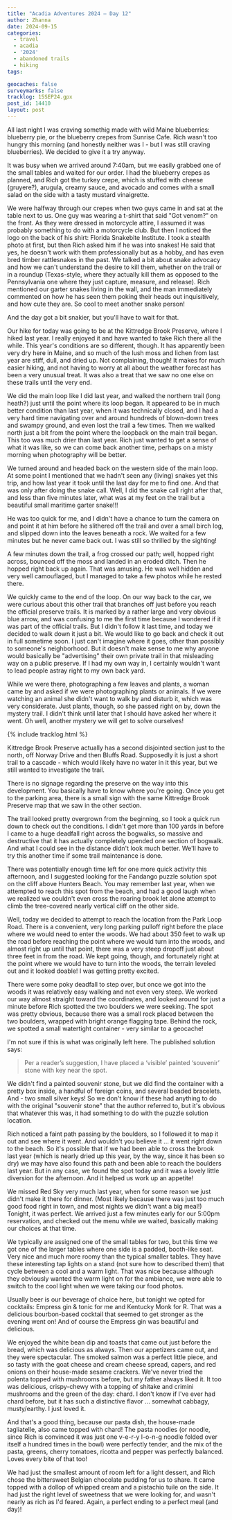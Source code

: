 ```yaml
---
title: "Acadia Adventures 2024 – Day 12"
author: Zhanna
date: 2024-09-15
categories: 
  - travel
  - acadia
  - '2024'
  - abandoned trails
  - hiking
tags:

geocaches: false
surveymarks: false
tracklog: 15SEP24.gpx
post_id: 14410
layout: post
---
```


All last night I was craving somethig made with wild Maine blueberries: blueberry pie, or the blueberry crepes from Sunrise Cafe. Rich wasn't too hungry this morning (and honestly neither was I - but I was still craving blueberries). We decided to give it a try anyway.

It was busy when we arrived around 7:40am, but we easily grabbed one of the small tables and waited for our order. I had the blueberry crepes as planned, and Rich got the turkey crepe, which is stuffed with cheese (gruyere?), arugula, creamy sauce, and avocado and comes with a small salad on the side with a tasty mustard vinaigrette.

We were halfway through our crepes when two guys came in and sat at the table next to us. One guy was wearing a t-shirt that said "Got venom?" on the front. As they were dressed in motorcycle attire, I assumed it was probably something to do with a motorcycle club. But then I noticed the logo on the back of his shirt: Florida Snakebite Institute. I took a stealth photo at first, but then Rich asked him if he was into snakes! He said that yes, he doesn't work with them professionally but as a hobby, and has even bred timber rattlesnakes in the past. We talked a bit about snake advocacy and how we can't understand the desire to kill them, whether on the trail or in a roundup (Texas-style, where they actually kill them as opposed to the Pennsylvania one where they just capture, measure, and release). Rich mentioned our garter snakes living in the wall, and the man immediately commented on how he has seen them poking their heads out inquisitively, and how cute they are. So cool to meet another snake person!

And the day got a bit snakier, but you'll have to wait for that.

Our hike for today was going to be at the Kittredge Brook Preserve, where I hiked last year. I really enjoyed it and have wanted to take Rich there all the while. This year's conditions are so different, though. It has apparently been very dry here in Maine, and so much of the lush moss and lichen from last year are stiff, dull, and dried up. Not complaining, though! It makes for much easier hiking, and not having to worry at all about the weather forecast has been a very unusual treat. It was also a treat that we saw no one else on these trails until the very end. 

We did the main loop like I did last year, and walked the northern trail (long heath?) just until the point where its loop began. It appeared to be in much better condition than last year, when it was technically closed, and I had a very hard time navigating over and around hundreds of blown-down trees and swampy ground, and even lost the trail a few times. Then we walked north just a bit from the point where the loopback on the main trail began. This too was much drier than last year. Rich just wanted to get a sense of what it was like, so we can come back another time, perhaps on a misty morning when photography will be better.

We turned around and headed back on the western side of the main loop. At some point I mentioned that we hadn't seen any (living) snakes yet this trip, and how last year it took until the last day for me to find one. And that was only after doing the snake call. Well, I did the snake call right after that, and less than five minutes later, what was at my feet on the trail but a beautiful small maritime garter snake!!!

He was too quick for me, and I didn't have a chance to turn the camera on and point it at him before he slithered off the trail and over a small birch log, and slipped down into the leaves beneath a rock. We waited for a few minutes but he never came back out. I was still so thrilled by the sighting!

A few minutes down the trail, a frog crossed our path; well, hopped right across, bounced off the moss and landed in an eroded ditch. Then he hopped right back up again. That was amusing. He was well hidden and very well camouflaged, but I managed to take a few photos while he rested there.

We quickly came to the end of the loop. On our way back to the car, we were curious about this other trail that branches off just before you reach the official preserve trails. It is marked by a rather large and very obvious blue arrow, and was confusing to me the first time because I wondered if it was part of the official trails. But I didn't follow it last time, and today we decided to walk down it just a bit. We would like to go back and check it out in full sometime soon. I just can't imagine where it goes, other than possibly to someone's neighborhood. But it doesn't make sense to me why anyone would basically be "advertising" their own private trail in that misleading way on a public preserve. If I had my own way in, I certainly wouldn't want to lead people astray right to my own back yard.

While we were there, photographing a few leaves and plants, a woman came by and asked if we were photographing plants or animals. If we were watching an animal she didn't want to walk by and disturb it, which was very considerate. Just plants, though, so she passed right on by, down the mystery trail. I didn't think until later that I should have asked her where it went. Oh well, another mystery we will get to solve ourselves!

{% include tracklog.html %}

Kittredge Brook Preserve actually has a second disjointed section just to the north, off Norway Drive and then Bluffs Road. Supposedly it is just a short trail to a cascade - which would likely have no water in it this year, but we still wanted to investigate the trail.

There is no signage regarding the preserve on the way into this development. You basically have to know where you're going. Once you get to the parking area, there is a small sign with the same Kittredge Brook Preserve map that we saw in the other section.

The trail looked pretty overgrown from the beginning, so I took a quick run down to check out the conditions. I didn't get more than 100 yards in before I came to a huge deadfall right across the bogwalks, so massive and destructive that it has actually completely upended one section of bogwalk. And what I could see in the distance didn't look much better. We'll have to try this another time if some trail maintenance is done.

There was potentially enough time left for one more quick activity this afternoon, and I suggested looking for the Fandango puzzle solution spot on the cliff above Hunters Beach. You may remember last year, when we attempted to reach this spot from the beach, and had a good laugh when we realized we couldn't even cross the roaring brook let alone attempt to climb the tree-covered nearly vertical cliff on the other side.

Well, today we decided to attempt to reach the location from the Park Loop Road. There is a convenient, very long parking pulloff right before the place where we would need to enter the woods. We had about 350 feet to walk up the road before reaching the point where we would turn into the woods, and almost right up until that point, there was a very steep dropoff just about three feet in from the road. We kept going, though, and fortunately right at the point where we would have to turn into the woods, the terrain leveled out and it looked doable! I was getting pretty excited.

There were some poky deadfall to step over, but once we got into the woods it was relatively easy walking and not even very steep. We worked our way almost straight toward the coordinates, and looked around for just a minute before Rich spotted the two boulders we were seeking. The spot was pretty obvious, because there was a small rock placed between the two boulders, wrapped with bright orange flagging tape. Behind the rock, we spotted a small watertight container - very similar to a geocache!

I'm not sure if this is what was originally left here. The published solution says:

> Per a reader’s suggestion, I have placed a  ‘visible’ painted ‘souvenir’ stone with key near the spot.

We didn't find a painted souvenir stone, but we did find the container with a pretty box inside, a handful of foreign coins, and several beaded bracelets. And - two small silver keys! So we don't know if these had anything to do with the original "souvenir stone" that the author referred to, but it's obvious that whatever this was, it had something to do with the puzzle solution location.

Rich noticed a faint path passing by the boulders, so I followed it to map it out and see where it went. And wouldn't you believe it ... it went right down to the beach. So it's possible that if we had been able to cross the brook last year (which is nearly dried up this year, by the way, since it has been so dry) we may have also found this path and been able to reach the boulders last year. But in any case, we found the spot today and it was a lovely little diversion for the afternoon. And it helped us work up an appetite!

We missed Red Sky very much last year, when for some reason we just didn't make it there for dinner. (Most likely because there was just too much good food right in town, and most nights we didn't want a big meal!) Tonight, it was perfect. We arrived just a few minutes early for our 5:00pm reservation, and checked out the menu while we waited, basically making our choices at that time. 

We typically are assigned one of the small tables for two, but this time we got one of the larger tables where one side is a padded, booth-like seat. Very nice and much more roomy than the typical smaller tables. They have these interesting tap lights on a stand (not sure how to described them) that cycle between a cool and a warm light. That was nice because although they obviously wanted the warm light on for the ambiance, we were able to switch to the cool light when we were taking our food photos. 

Usually beer is our beverage of choice here, but tonight we opted for cocktails: Empress gin & tonic for me and Kentucky Monk for R. That was a delicious bourbon-based cocktail that seemed to get stronger as the evening went on! And of course the Empress gin was beautiful and delicious.

We enjoyed the white bean dip and toasts that came out just before the bread, which was delicious as always. Then our appetizers came out, and they were spectacular. The smoked salmon was a perfect little piece, and so tasty with the goat cheese and cream cheese spread, capers, and red onions on their house-made sesame crackers. We've never tried the polenta topped with mushrooms before, but my father always liked it. It too was delicious, crispy-chewy with a topping of shitake and crimini mushrooms and the green of the day: chard. I don't know if I've ever had chard before, but it has such a distinctive flavor ... somewhat cabbagy, musty/earthy. I just loved it.

And that's a good thing, because our pasta dish, the house-made tagliatelle, also came topped with chard! The pasta noodles (or noodle, since Rich is convinced it was just one v-e-r-y l-o-n-g noodle folded over itself a hundred times in the bowl) were perfectly tender, and the mix of the pasta, greens, cherry tomatoes, ricotta and pepper was perfectly balanced. Loves every bite of that too!

We had just the smallest amount of room left for a light dessert, and Rich chose the bittersweet Belgian chocolate pudding for us to share. It came topped with a dollop of whipped cream and a pistachio tuile on the side. It had just the right level of sweetness that we were looking for, and wasn't nearly as rich as I'd feared. Again, a perfect ending to a perfect meal (and day)!
